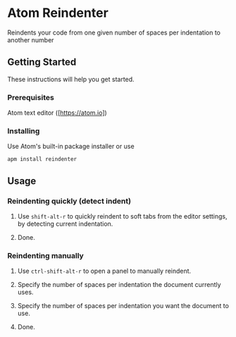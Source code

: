 # Atom Reindenter

Reindents your code from one given number of spaces per indentation to another number

## Getting Started

These instructions will help you get started.

### Prerequisites

Atom text editor ([https://atom.io])

### Installing

Use Atom's built-in package installer or use

```
apm install reindenter
```

## Usage

### Reindenting quickly (detect indent)

1. Use `shift-alt-r` to quickly reindent to soft tabs from the editor settings, by detecting current indentation.

2. Done.

### Reindenting manually

1. Use `ctrl-shift-alt-r` to open a panel to manually reindent.

2. Specify the number of spaces per indentation the document currently uses.

3. Specify the number of spaces per indentation you want the document to use.

4. Done.

